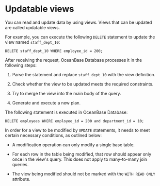 # Updatable views

You can read and update data by using views. Views that can be updated are called updatable views.

For example, you can execute the following `DELETE` statement to update the view named `staff_dept_10`:

```plsql
DELETE staff_dept_10 WHERE employee_id = 200;
```

After receiving the request, OceanBase Database processes it in the following steps:

1. Parse the statement and replace `staff_dept_10` with the view definition.

2. Check whether the view to be updated meets the required constraints.

3. Try to merge the view into the main body of the query.

4. Generate and execute a new plan.

The following statement is executed in OceanBase Database:

```plsql
DELETE employees WHERE employee_id = 200 and department_id = 10;
```

In order for a view to be modified by `UPDATE` statements, it needs to meet certain necessary conditions, as outlined below:

* A modification operation can only modify a single base table.

* For each row in the table being modified, that row should appear only once in the view's query. This does not apply to many-to-many join queries.

* The view being modified should not be marked with the `WITH READ ONLY` attribute.





